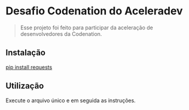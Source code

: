 # Desafio Codenation do Aceleradev

> Esse projeto foi feito para participar da aceleração de desenvolvedores da Codenation.

## Instalação

[pip install requests](https://requests.readthedocs.io/pt_BR/latest/user/install.html#install)

## Utilização

Execute o arquivo único e em seguida as instruções.
